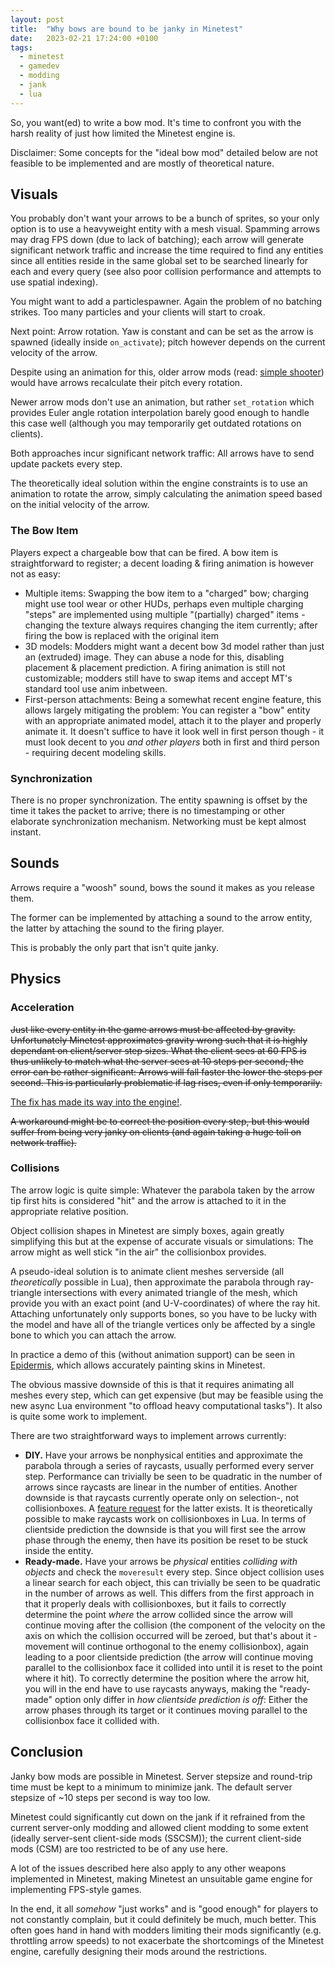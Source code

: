 ```yaml
---
layout: post
title:  "Why bows are bound to be janky in Minetest"
date:   2023-02-21 17:24:00 +0100
tags:
  - minetest
  - gamedev
  - modding
  - jank
  - lua
---
```


So, you want(ed) to write a bow mod. It's time to confront you with the harsh reality of just how limited the Minetest engine is.

Disclaimer: Some concepts for the "ideal bow mod" detailed below are not feasible to be implemented and are mostly of theoretical nature.

## Visuals

You probably don't want your arrows to be a bunch of sprites, so your only option
is to use a heavyweight entity with a mesh visual.
Spamming arrows may drag FPS down (due to lack of batching);
each arrow will generate significant network traffic and increase the time
required to find any entities since all entities reside in the same global set to be
searched linearly for each and every query (see also poor collision performance and attempts to use spatial indexing).

You might want to add a particlespawner. Again the problem of no batching strikes.
Too many particles and your clients will start to croak.

Next point: Arrow rotation. Yaw is constant and can be set as the arrow is spawned (ideally inside `on_activate`); pitch however depends on the current velocity of the arrow.

Despite using an animation for this, older arrow mods
(read: [simple shooter](https://github.com/stujones11/shooter/blob/master/shooter_crossbow/init.lua))
would have arrows recalculate their pitch every rotation.

Newer arrow mods don't use an animation, but rather `set_rotation` which
provides Euler angle rotation interpolation barely good enough to handle this case well
(although you may temporarily get outdated rotations on clients).

Both approaches incur significant network traffic: All arrows have to send update packets every step.

The theoretically ideal solution within the engine constraints is to use an animation to rotate the arrow,
simply calculating the animation speed based on the initial velocity of the arrow.

### The Bow Item

Players expect a chargeable bow that can be fired. A bow item is straightforward to register; a decent loading & firing animation is however not as easy:

* Multiple items: Swapping the bow item to a "charged" bow; charging might use tool wear or other HUDs,
  perhaps even multiple charging "steps" are implemented using multiple "(partially) charged" items
  \- changing the texture always requires changing the item currently; after firing the bow is replaced with the original item
* 3D models: Modders might want a decent bow 3d model rather than just an (extruded) image.
  They can abuse a node for this, disabling placement & placement prediction.
  A firing animation is still not customizable; modders still have to swap items and accept MT's standard tool use anim inbetween.
* First-person attachments: Being a somewhat recent engine feature, this allows largely mitigating the problem:
  You can register a "bow" entity with an appropriate animated model, attach it to the player and properly animate it.
  It doesn't suffice to have it look well in first person though
  \- it must look decent to you *and other players* both in first and third person - requiring decent modeling skills.

### Synchronization

There is no proper synchronization. The entity spawning is offset by the time it takes the packet to arrive;
there is no timestamping or other elaborate synchronization mechanism. Networking must be kept almost instant.

## Sounds

Arrows require a "woosh" sound, bows the sound it makes as you release them.

The former can be implemented by attaching a sound to the arrow entity,
the latter by attaching the sound to the firing player.

This is probably the only part that isn't quite janky.

## Physics

### Acceleration

~~Just like every entity in the game arrows must be affected by gravity.
Unfortunately Minetest approximates gravity wrong such that it is highly dependant
on client/server step sizes. What the client sees at 60 FPS is thus unlikely to match
what the server sees at 10 steps per second; the error can be rather significant:
Arrows will fall faster the lower the steps per second.
This is particularly problematic if lag rises, even if only temporarily.~~

[The fix has made its way into the engine!](https://github.com/minetest/minetest/pull/12353).

~~A workaround might be to correct the position every step,
but this would suffer from being very janky on clients
(and again taking a huge toll on network traffic).~~

### Collisions

The arrow logic is quite simple: Whatever the parabola taken by the arrow tip first hits
is considered "hit" and the arrow is attached to it in the appropriate relative position.

Object collision shapes in Minetest are simply boxes, again greatly simplifying this but at the expense
of accurate visuals or simulations: The arrow might as well stick "in the air" the collisionbox provides.

A pseudo-ideal solution is to animate client meshes serverside (all *theoretically* possible in Lua),
then approximate the parabola through ray-triangle intersections with every animated triangle of the mesh,
which provide you with an exact point (and U-V-coordinates) of where the ray hit.
Attaching unfortunately only supports bones, so you have to be lucky with the model
and have all of the triangle vertices only be affected by a single bone to which you can attach the arrow.

In practice a demo of this (without animation support)
can be seen in [Epidermis](https://github.com/appgurueu/epidermis),
which allows accurately painting skins in Minetest.

The obvious massive downside of this is that it requires animating all meshes every step, which can get expensive
(but may be feasible using the new async Lua environment "to offload heavy computational tasks").
It also is quite some work to implement.

There are two straightforward ways to implement arrows currently:

* **DIY.** Have your arrows be nonphysical entities and approximate the parabola through a series of raycasts,
  usually performed every server step. Performance can trivially be seen to be quadratic in the number of arrows since raycasts
  are linear in the number of entities. Another downside is that raycasts currently operate only on selection-, not collisionboxes.
  A [feature request](https://github.com/minetest/minetest/issues/12673) for the latter exists. It is theoretically possible
  to make raycasts work on collisionboxes in Lua.
  In terms of clientside prediction the downside is that you will first see the arrow phase through the enemy,
  then have its position be reset to be stuck inside the entity.
* **Ready-made.** Have your arrows be *physical* entities *colliding with objects* and check the `moveresult` every step.
  Since object collision uses a linear search for each object, this can trivially be seen to be quadratic in the number of arrows as well.
  This differs from the first approach in that it properly deals with collisionboxes, but it fails to correctly determine the point *where* the arrow collided
  since the arrow will continue moving after the collision
  (the component of the velocity on the axis on which the collision occurred will be zeroed, but that's about it - movement will continue orthogonal to the enemy collisionbox),
  again leading to a poor clientside prediction (the arrow will continue moving parallel to the collisionbox face it collided into until it is reset to the point where it hit).
  To correctly determine the position where the arrow hit, you will in the end have to use raycasts anyways, making the "ready-made" option only differ
  in *how clientside prediction is off*: Either the arrow phases through its target or it continues moving parallel to the collisionbox face it collided with.

## Conclusion

Janky bow mods are possible in Minetest.
Server stepsize and round-trip time must be kept to a minimum to minimize jank.
The default server stepsize of ~10 steps per second is way too low.

Minetest could significantly cut down on the jank if it refrained from the current
server-only modding and allowed client modding to some extent (ideally server-sent client-side mods (SSCSM));
the current client-side mods (CSM) are too restricted to be of any use here.

A lot of the issues described here also apply to any other weapons implemented in Minetest,
making Minetest an unsuitable game engine for implementing FPS-style games.

In the end, it all *somehow* "just works" and is "good enough"
for players to not constantly complain, but it could definitely be much, much better.
This often goes hand in hand with modders limiting their mods significantly (e.g. throttling arrow speeds)
to not exacerbate the shortcomings of the Minetest engine, carefully designing their mods around the restrictions.
